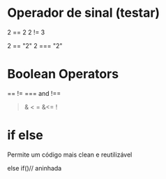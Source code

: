 # Operador de sinal (testar)

2 == 2
2 != 3

2 == "2"
2 ===  "2"


# Boolean Operators
== 
!=
=== and !==
> & <
>= &<=
!


# if else

Permite um código mais clean e reutilizável

else if()// aninhada
